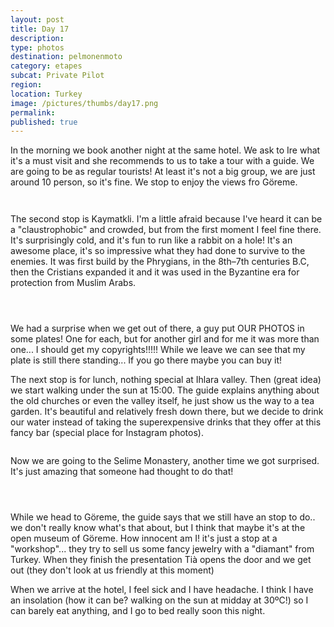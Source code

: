 ```yaml
---
layout: post
title: Day 17
description: 
type: photos
destination: pelmonenmoto
category: etapes
subcat: Private Pilot
region: 
location: Turkey
image: /pictures/thumbs/day17.png
permalink: 
published: true
---
```


In the morning we book another night at the same hotel. We ask to Ire what it's a must visit and she recommends to us to take a tour with a guide. We are going to be as regular tourists! At least it's not a big group, we are just around 10 person, so it's fine. We stop to enjoy the views fro Göreme.

<p><a
href="https://lh3.googleusercontent.com/WgvB4RCEWyyO7R5U60lZFfi0KvzFtsNVihpFVQCOA05uBMV_YfVCr1A1N5gh2m6eVdhKVnqgGnO8e9ahI-mySz2tGNXkI4JLz3fc8FMqjpxacIJYIBkhy5hAEHg2TUhhP9xSeUl8Fkjpw6KqGKcvGywPa2cT5I2euSzugNunA2u6nqCidHuOR9pwVv1qPCUmwnh4ZgGNqT3F91QZuGsGP6WBFKWWmm5nGLOZ8ox2njkoLumGHt9hOJiy0DPLT5YEiZiSNEpqWzlzR0nRKtgf-XtVu_SHxEtN_SmmrjSs7wECR6UAGDTor2d3Q16XGmrn3ILflHP5sPC10zLnUA0J9rnseHZQ2D7wyLd9Yf6M2Y6qGwQ77x-BRscguvRo3VLqHAZv1H0I-So-FuHtglAUBhBmF4WEYao7KRNCP_Z3ESBm5QwwiLDr7rzu-3qZPRyoYLpUomzxBymIpw5FPtKT_sJi0hhj_gH6oXdTV4LVEdh6GDYEDDAjysbd56iEVvHDgztxYufKAVyPQDnItWYt5PPhL-ORp7DPSsWH49sv6Oln1eqP-xEfQKpm4QxZ3SLOMH53-kUf3tud5-NdrfgajdjtM-44o3302_oFnE0DMjzynT_wgXICru02KGVPGfy-rviE7S91v-1pgFZKbLM6MVd74hdNA23tAg=w978-h733-no"><img 
src="https://lh3.googleusercontent.com/WgvB4RCEWyyO7R5U60lZFfi0KvzFtsNVihpFVQCOA05uBMV_YfVCr1A1N5gh2m6eVdhKVnqgGnO8e9ahI-mySz2tGNXkI4JLz3fc8FMqjpxacIJYIBkhy5hAEHg2TUhhP9xSeUl8Fkjpw6KqGKcvGywPa2cT5I2euSzugNunA2u6nqCidHuOR9pwVv1qPCUmwnh4ZgGNqT3F91QZuGsGP6WBFKWWmm5nGLOZ8ox2njkoLumGHt9hOJiy0DPLT5YEiZiSNEpqWzlzR0nRKtgf-XtVu_SHxEtN_SmmrjSs7wECR6UAGDTor2d3Q16XGmrn3ILflHP5sPC10zLnUA0J9rnseHZQ2D7wyLd9Yf6M2Y6qGwQ77x-BRscguvRo3VLqHAZv1H0I-So-FuHtglAUBhBmF4WEYao7KRNCP_Z3ESBm5QwwiLDr7rzu-3qZPRyoYLpUomzxBymIpw5FPtKT_sJi0hhj_gH6oXdTV4LVEdh6GDYEDDAjysbd56iEVvHDgztxYufKAVyPQDnItWYt5PPhL-ORp7DPSsWH49sv6Oln1eqP-xEfQKpm4QxZ3SLOMH53-kUf3tud5-NdrfgajdjtM-44o3302_oFnE0DMjzynT_wgXICru02KGVPGfy-rviE7S91v-1pgFZKbLM6MVd74hdNA23tAg=w978-h733-no" alt=""></a></p>

<p><a
href="https://lh3.googleusercontent.com/QruuQ40U__RvUG1kswtnUQSj2RKi1ihjS2d-AJEhkOFj5xd6cgwqv6YWN7DGof1Da1BuLwL3gUwd0FzE--yS9rwyjtvsDKqBvlwD-MgYflt74vkVNK773PHkb843T3RkQzDmm_hJXXVvGhPfVes7A9SDmsELGANxOreVRI4lUv4YD9kHvFtPx7J13X0ZyGbpo5bMKFKLUBAOaixzmTaepo6tvp0Szx65Dbqxxe785JWCqqHiThm8p7WRoLMV8OS6Ui5zTJhyGodGuw8gmk73nhfZdZdQRHzSPpNHGM90OBWRJpGElHafELt__remj6FhTIE4zNpUf7WFaNbknyUa7jx7KyjiNG2KsyAjFMYlfUieX-OiDhp2XL6oYlZOwA8l_-oYiLSQeJQ9kHGLvFLW5oX5Cri2rRaXdyp6Gph9ywNXf7X6S-hZVijSaVpicGVwf7U5vox1LIgjnAkT4G9bHrrbt97EDIkinrfC-Chwrl2xMiTv_ZxskNvoQFadrvPOsWmFdXVTXCtg4r7CN4t0TUzfKT4aSHeYZ1L3uLSEH8CMq5yHBShq1ilnh1_0-YUI3LOKwg_Hli5L8Z_F0X1XqT8X_JpZPkpkFEGEUfprLFHBCsMsOOzLWJRM9SUzOB6n-ig2st1NZJC6qN6tHiqpJuq7KrTaaBrjZg=w978-h733-no"><img 
src="https://lh3.googleusercontent.com/QruuQ40U__RvUG1kswtnUQSj2RKi1ihjS2d-AJEhkOFj5xd6cgwqv6YWN7DGof1Da1BuLwL3gUwd0FzE--yS9rwyjtvsDKqBvlwD-MgYflt74vkVNK773PHkb843T3RkQzDmm_hJXXVvGhPfVes7A9SDmsELGANxOreVRI4lUv4YD9kHvFtPx7J13X0ZyGbpo5bMKFKLUBAOaixzmTaepo6tvp0Szx65Dbqxxe785JWCqqHiThm8p7WRoLMV8OS6Ui5zTJhyGodGuw8gmk73nhfZdZdQRHzSPpNHGM90OBWRJpGElHafELt__remj6FhTIE4zNpUf7WFaNbknyUa7jx7KyjiNG2KsyAjFMYlfUieX-OiDhp2XL6oYlZOwA8l_-oYiLSQeJQ9kHGLvFLW5oX5Cri2rRaXdyp6Gph9ywNXf7X6S-hZVijSaVpicGVwf7U5vox1LIgjnAkT4G9bHrrbt97EDIkinrfC-Chwrl2xMiTv_ZxskNvoQFadrvPOsWmFdXVTXCtg4r7CN4t0TUzfKT4aSHeYZ1L3uLSEH8CMq5yHBShq1ilnh1_0-YUI3LOKwg_Hli5L8Z_F0X1XqT8X_JpZPkpkFEGEUfprLFHBCsMsOOzLWJRM9SUzOB6n-ig2st1NZJC6qN6tHiqpJuq7KrTaaBrjZg=w978-h733-no" alt=""></a></p>

The second stop is Kaymatkli. I'm a little afraid because I've heard it can be a "claustrophobic" and crowded, but from the first moment I feel fine there. It's surprisingly cold, and it's fun to run like a rabbit on a hole! It's an awesome place, it's so impressive what they had done to survive to the enemies. It was first build by the Phrygians, in the 8th–7th centuries B.C, then the Cristians expanded it and it was used in the Byzantine era for protection from Muslim Arabs.

<p><a
href="https://lh3.googleusercontent.com/mPjlMlq8Cs0emYIOZ67Q3olbKXH-1U7tqCDk9C3AQ91rrbq5qYEqoVS4eWS7X8ensk1ut6LHiWima1gdUTglUxnn98L9Rc9fW4eB70CDJgz9gAFeAuU63DLNVmv1DtH3AhOISm206VhE30wdzBc2Xi46i9kIAlKaL_QeVBt3Zp1VaOGFFleUbGYBhFGUpFjVjExOv2trx6IqwE5E8SaxL36EcMLMaOJfuEgr8nDvkCdilnVsnk9fX--5R3Vy_9qSkHi1AOnaGj2Mqkzyo8z4eTnu95qLCPNM5sXYN1KKGVO5BqC6JDxnkGczno7EySH6Z1wK5m7y8U83PpAOLXwbKm105OVZ09q0SuKlagJiP6rR5NA3BfVHg9Rjt3nSHSFMeQ0n8zpVeffJCpvV5JE-md3FeOeW0bQaREikMCed1_U6dt3l4D8Yfr0oSpmG_ebIMrUsyUncVqWnyXphXAAK_9bvVDSssr9doOzpFhHqAnY2zgoiYcMrr-zTx4EtGKuggesukMsxgQ7ebEJS5LJUdPi6MbSoRLAzqy4Y5dKEQMlbrWkpC_evrqvvcPVW_tCZRuZqyd1IZBmB1TBwTsTpUw7iKvA53nB4qlGENm14SHwd6fbs-tv-N1iogVHcPWovR2AyPmxhOH635fpvUzJOnlfijsAZL29B1Q=w978-h733-no"><img 
src="https://lh3.googleusercontent.com/mPjlMlq8Cs0emYIOZ67Q3olbKXH-1U7tqCDk9C3AQ91rrbq5qYEqoVS4eWS7X8ensk1ut6LHiWima1gdUTglUxnn98L9Rc9fW4eB70CDJgz9gAFeAuU63DLNVmv1DtH3AhOISm206VhE30wdzBc2Xi46i9kIAlKaL_QeVBt3Zp1VaOGFFleUbGYBhFGUpFjVjExOv2trx6IqwE5E8SaxL36EcMLMaOJfuEgr8nDvkCdilnVsnk9fX--5R3Vy_9qSkHi1AOnaGj2Mqkzyo8z4eTnu95qLCPNM5sXYN1KKGVO5BqC6JDxnkGczno7EySH6Z1wK5m7y8U83PpAOLXwbKm105OVZ09q0SuKlagJiP6rR5NA3BfVHg9Rjt3nSHSFMeQ0n8zpVeffJCpvV5JE-md3FeOeW0bQaREikMCed1_U6dt3l4D8Yfr0oSpmG_ebIMrUsyUncVqWnyXphXAAK_9bvVDSssr9doOzpFhHqAnY2zgoiYcMrr-zTx4EtGKuggesukMsxgQ7ebEJS5LJUdPi6MbSoRLAzqy4Y5dKEQMlbrWkpC_evrqvvcPVW_tCZRuZqyd1IZBmB1TBwTsTpUw7iKvA53nB4qlGENm14SHwd6fbs-tv-N1iogVHcPWovR2AyPmxhOH635fpvUzJOnlfijsAZL29B1Q=w978-h733-no" alt=""></a></p>

<p><a
href="https://lh3.googleusercontent.com/0S64aBaWDHqVlmYYToBUofERsQ46t5hQn1AcnEhoz58FmC2eTXuR4C3cPWfrMZfHdbRMKN6714EzMw-bw7FzPQktiwScIIqASanInE61JDWloVcigNjcyAfJPm4vYZ-cQGe4PHl4fRwkn9w-exMifgvRPNXhlzdkGM8GVIlF_4pOHG5i25_xpSBRAftqlCUQRd5up2wTBfnAaEl0g8NQfVVLIViRiAQfMVYvYIcDZazXvJ3msABsVZGWB80NqyK7nujvUakxstFnOanDKz50KvL9ju3OJa-OF3qOAT33vVTGx1fwyUM-gkTEr967v4CyN-70Vtfv58prjHkJc9x407eh7VhNHE3XyjDBUFec-Hd36M4OZ9rQc2Ljpl9TzG0ALTUJElMkJP_eGaEJSZDsDluAv6nMZyHKpLOEzA-T8JwOkdrA6T5Ku1LJMSh6rET2KjCeDFievLRvth7Z6xRI25fKN24Mvq6XcmrRp3UDv05-YMCysbo0lPFzLcLE_wd6m3SUNh3CDO-26V6C1BArJWCrDr-_T0HA2ebxKeJX2MXvsUYfFpHDZ0rj01KSCYKK0mnbQMEYayGKAtgNhTiMlA5hpmjsFZVuu-F30Z2byxLwAzeOu9uXjSx_A-KdqExNAy2MCmw2r6bYmdlx6FX8fw4A1y3eq7xmHg=w781-h586-no"><img 
src="https://lh3.googleusercontent.com/0S64aBaWDHqVlmYYToBUofERsQ46t5hQn1AcnEhoz58FmC2eTXuR4C3cPWfrMZfHdbRMKN6714EzMw-bw7FzPQktiwScIIqASanInE61JDWloVcigNjcyAfJPm4vYZ-cQGe4PHl4fRwkn9w-exMifgvRPNXhlzdkGM8GVIlF_4pOHG5i25_xpSBRAftqlCUQRd5up2wTBfnAaEl0g8NQfVVLIViRiAQfMVYvYIcDZazXvJ3msABsVZGWB80NqyK7nujvUakxstFnOanDKz50KvL9ju3OJa-OF3qOAT33vVTGx1fwyUM-gkTEr967v4CyN-70Vtfv58prjHkJc9x407eh7VhNHE3XyjDBUFec-Hd36M4OZ9rQc2Ljpl9TzG0ALTUJElMkJP_eGaEJSZDsDluAv6nMZyHKpLOEzA-T8JwOkdrA6T5Ku1LJMSh6rET2KjCeDFievLRvth7Z6xRI25fKN24Mvq6XcmrRp3UDv05-YMCysbo0lPFzLcLE_wd6m3SUNh3CDO-26V6C1BArJWCrDr-_T0HA2ebxKeJX2MXvsUYfFpHDZ0rj01KSCYKK0mnbQMEYayGKAtgNhTiMlA5hpmjsFZVuu-F30Z2byxLwAzeOu9uXjSx_A-KdqExNAy2MCmw2r6bYmdlx6FX8fw4A1y3eq7xmHg=w781-h586-no" alt=""></a></p>

<p><a
href="https://lh3.googleusercontent.com/3-wZXTmqTcrxhpO59cMsK6spbfuuhJ7x0Y2xJ4OV_KhbHR0rZ05L-U-j3EaFmuOBJjy3mPEu9KJqG0lKvfz-JX8H18kJHitHeNJHdrgvtRx3CHKDcBTdAn9Qn9RC2PuwdSTjFRrDV3RiyssiuaAET5XqSb34C9FRrqgrj3D_nsjpjNly5Wwc8zwJeKPEHYSBIm25cMzzYmOQgOhmDYCBe0kYhSpnSqqJLDqHLPRaMiIiH66st0VGJYoVcuL6STgQO9KgxqX6u0XCVeCB8CSU_UOhCvzIoNOzXIF7Pgx8o0JkWXI6HlVelJDMbEKrl_5_p_0y21Arqzaq4a7BsV24_d_yfXdUN_hvnq-iUCVI9sJ3WZS0eThVNb7RkIjaZS_LF1_RExLcjQ8pMmFGPJ7UFXKEWi7O0Y1RBehGruLl1VGS_VNTbelubPduNvuriskGry5sh7_WJLhZLK2meHJv1f3CkUKcfbviTLm2cdbNHAACvH4ieOuckgV98YT-A4XS1vL6RSMDOoEG5_CB6jRTN68_8baji1oz92EcrYeuahGqFQMMCcMLQH3cwwj2oOaAwGuyHHG7zQhBJp9vNB3H8NacIJqHr0KonGVw9vmEhincEfggtpnHoyrFU4Mo4JSvNwb35O_Ai9MoqpKK40kbEwO58dsAo2vxig=w978-h733-no"><img 
src="https://lh3.googleusercontent.com/3-wZXTmqTcrxhpO59cMsK6spbfuuhJ7x0Y2xJ4OV_KhbHR0rZ05L-U-j3EaFmuOBJjy3mPEu9KJqG0lKvfz-JX8H18kJHitHeNJHdrgvtRx3CHKDcBTdAn9Qn9RC2PuwdSTjFRrDV3RiyssiuaAET5XqSb34C9FRrqgrj3D_nsjpjNly5Wwc8zwJeKPEHYSBIm25cMzzYmOQgOhmDYCBe0kYhSpnSqqJLDqHLPRaMiIiH66st0VGJYoVcuL6STgQO9KgxqX6u0XCVeCB8CSU_UOhCvzIoNOzXIF7Pgx8o0JkWXI6HlVelJDMbEKrl_5_p_0y21Arqzaq4a7BsV24_d_yfXdUN_hvnq-iUCVI9sJ3WZS0eThVNb7RkIjaZS_LF1_RExLcjQ8pMmFGPJ7UFXKEWi7O0Y1RBehGruLl1VGS_VNTbelubPduNvuriskGry5sh7_WJLhZLK2meHJv1f3CkUKcfbviTLm2cdbNHAACvH4ieOuckgV98YT-A4XS1vL6RSMDOoEG5_CB6jRTN68_8baji1oz92EcrYeuahGqFQMMCcMLQH3cwwj2oOaAwGuyHHG7zQhBJp9vNB3H8NacIJqHr0KonGVw9vmEhincEfggtpnHoyrFU4Mo4JSvNwb35O_Ai9MoqpKK40kbEwO58dsAo2vxig=w978-h733-no" alt=""></a></p>


We had a surprise when we get out of there, a guy put OUR PHOTOS in some plates! One for each, but for another girl and for me it was more than one... I should get my copyrights!!!!! While we leave we can see that my plate is still there standing... If you go there maybe you can buy it!

The next stop is for lunch, nothing special at Ihlara valley. Then (great idea) we start walking under the sun at 15:00. The guide explains anything about the old churches or even the valley itself, he just show us the way to a tea garden. It's beautiful and relatively fresh down there, but we decide to drink our water instead of taking the superexpensive drinks that they offer at this fancy bar (special place for Instagram photos).

<p><a
href="https://lh3.googleusercontent.com/pcx2ydYZVFuzTVhflfED-VEYDsgT6Jm8xYiYeo4O9wg-qIZmk_ivnsJ3IOXbr6BVtYQWdpw0EsODeqX1vasRj1P-YJg88YeYaIB4FxFG1pm9WAD9j5CXJQWtRI6P2WmyzdrBxNqBxueYrzt1QvfXMrcQOwYKzki2ZWNUQXhvHFSDV6PdOTEcygGiwmpwuLYjYqgaiWypRz_y_8_v_JZ7LMFQIVKekEGuctiHg_Qp-mC7M8UmHInrHCRHxbGq0GNBZZkQzmR9Oh1lB_zSq4s78sA_eqjXts57OeSF8yOlqumZ4p7wYYqtZANpZ5T1QDa6rQ2h_Y5fNu7QMeYflFS2F4NxVK5sy_7Z_rzPoKdkj2XdjVt0r-hUYqosK3GyyMgLhQbQ195QmQdOv5l7y_P8fyTSc6hd0qdwYa65EDYzHVCAVRlf7wZN-XW1hV8EEJESxYVw592UKHGt5vMFR9nUIf3nj9TF3ceJccWuhNTlSnCPTkppMKW6To_l7BhFDJGtBdYj9zxf6-hZbVacTQ99dESlQ4p3Cq4-ocnXv96msQA9w4wdZDv8WqVQv-chS9kLTnCacivToac5emLsg2UMokTbJ8qA-W2cuIatlMWokP4n9nsuzlQe0Nx5njdNRHMrybDW__F9ROlQRdDoa_ceM3tYU58Ck3guDA=w978-h733-no"><img 
src="https://lh3.googleusercontent.com/pcx2ydYZVFuzTVhflfED-VEYDsgT6Jm8xYiYeo4O9wg-qIZmk_ivnsJ3IOXbr6BVtYQWdpw0EsODeqX1vasRj1P-YJg88YeYaIB4FxFG1pm9WAD9j5CXJQWtRI6P2WmyzdrBxNqBxueYrzt1QvfXMrcQOwYKzki2ZWNUQXhvHFSDV6PdOTEcygGiwmpwuLYjYqgaiWypRz_y_8_v_JZ7LMFQIVKekEGuctiHg_Qp-mC7M8UmHInrHCRHxbGq0GNBZZkQzmR9Oh1lB_zSq4s78sA_eqjXts57OeSF8yOlqumZ4p7wYYqtZANpZ5T1QDa6rQ2h_Y5fNu7QMeYflFS2F4NxVK5sy_7Z_rzPoKdkj2XdjVt0r-hUYqosK3GyyMgLhQbQ195QmQdOv5l7y_P8fyTSc6hd0qdwYa65EDYzHVCAVRlf7wZN-XW1hV8EEJESxYVw592UKHGt5vMFR9nUIf3nj9TF3ceJccWuhNTlSnCPTkppMKW6To_l7BhFDJGtBdYj9zxf6-hZbVacTQ99dESlQ4p3Cq4-ocnXv96msQA9w4wdZDv8WqVQv-chS9kLTnCacivToac5emLsg2UMokTbJ8qA-W2cuIatlMWokP4n9nsuzlQe0Nx5njdNRHMrybDW__F9ROlQRdDoa_ceM3tYU58Ck3guDA=w978-h733-no" alt=""></a></p>


Now we are going to the Selime Monastery, another time we got surprised. It's just amazing that someone had thought to do that!

<p><a
href="https://lh3.googleusercontent.com/LcsHUxwigHuA2LPq2yzzMEzPBaNqDKX-7_lkwqVaIbfF11W4RyDguR3JT6V99yzy2U_n6Wj81JHzzt8_7R9nQiI0mjpfIXcMR3kLd0irr7CTMWoWyNW3xAhs_-4Kec3G5G5Zv-elMa3shxbwX-WyLEKmGMDrIaHMQ51zhZGLkfnijpSF8O4vvbWRerEQnkH8Px7fUoYWbiMWu9J_MuFBMX1dMBDWNChixVjYBRgbjE21XxMxYyW7ZOM9gC8k0zBQ0rIXcif6myNmKOz36_pzVLPx5VQQ5DObwpp5DAzZG9ALub58FJCcPt2nW9QIzhQJ5h-9x0ieGa6hV_tcHXlTjCM34DaJvJyqB0BRgf5mUaGK8MIUIgn6hOHmHb-i6p0fodsoe1qHrdXS_UhBEVowVehHLyJ05lZJv-6b3IziwgpGyWW6cA5LDj6PQSPlS7hJkRBSMQfYR62VSl8UkFf8YA_r0wlNS6XRVL1SkDOdsMzEIf5lRYI5fiKOnefHjelgZgqiK4ERoMM0bkGAWDM4v8wlsEuyVRYFj8CudfUQzO647AAf4MCz7b8wpfIehgrm9DUxLQzfafOk8UksXjHvVpzLaKIRJzCvmfJOo6nmCSjNVGmEtDccH2fzzVDfUgNr-7NknaaM2bxHl9eslXdPihmqyuSjf1wlsA=w978-h733-no"><img 
src="https://lh3.googleusercontent.com/LcsHUxwigHuA2LPq2yzzMEzPBaNqDKX-7_lkwqVaIbfF11W4RyDguR3JT6V99yzy2U_n6Wj81JHzzt8_7R9nQiI0mjpfIXcMR3kLd0irr7CTMWoWyNW3xAhs_-4Kec3G5G5Zv-elMa3shxbwX-WyLEKmGMDrIaHMQ51zhZGLkfnijpSF8O4vvbWRerEQnkH8Px7fUoYWbiMWu9J_MuFBMX1dMBDWNChixVjYBRgbjE21XxMxYyW7ZOM9gC8k0zBQ0rIXcif6myNmKOz36_pzVLPx5VQQ5DObwpp5DAzZG9ALub58FJCcPt2nW9QIzhQJ5h-9x0ieGa6hV_tcHXlTjCM34DaJvJyqB0BRgf5mUaGK8MIUIgn6hOHmHb-i6p0fodsoe1qHrdXS_UhBEVowVehHLyJ05lZJv-6b3IziwgpGyWW6cA5LDj6PQSPlS7hJkRBSMQfYR62VSl8UkFf8YA_r0wlNS6XRVL1SkDOdsMzEIf5lRYI5fiKOnefHjelgZgqiK4ERoMM0bkGAWDM4v8wlsEuyVRYFj8CudfUQzO647AAf4MCz7b8wpfIehgrm9DUxLQzfafOk8UksXjHvVpzLaKIRJzCvmfJOo6nmCSjNVGmEtDccH2fzzVDfUgNr-7NknaaM2bxHl9eslXdPihmqyuSjf1wlsA=w978-h733-no" alt=""></a></p>

<p><a
href="https://lh3.googleusercontent.com/vS1VxIlgJm6e70_8zsV-AfGfGlgsPjqe5gXDg9BOngZMCrUpOJITms-7_9nNH44OlE13e8EIDSW_vBmk3H0jxPRbyNI9R6M75YjKpL1DKHpkLlzwr4h6JZrtjosXJNsTEdLgG4Ouqg1vNPLgK0Z2WNW45xxI62H7arYucaBff93WB5aVtkS7AI8DV_C42cbIRMy96WOy3qhYNuvchgrJ0HoPPIIifa5w9uGgJCTll2Hgm4I2KQDytqDsezi5KBrPC_w06dhqlcj09bYImUdauxNQd6yzhTdJFC4v6wZmXCxZJGk9xTxj94obq_dXXvq2BnfpO4wVraQ5Saw0xd_IYyCUGKF06hRrClumKvgOx-DpfdfmjJhnP8TcvFZVBAo-lLz3EYm8sBnZNlwuWaAIGzxFvHv1dM7QHX6t__qUy5yhh0IntALHjvV8yFNkZeM0DNskNvzp1Yq0590xJDFEl4RrfOLU17N5zbR-abQp1oLc1tN-LnyD2xu9NpQ6pPSz1QmRxomYpULdILE_dSUmk861r5VxYnsrsPQI8vZrD0ucbwZYRm5ef3D5udgZld8TB5O8o1oQxw8uG8XTx2VGfnrnGPJWCPGH58oAZQazK3UbLz66wP6GxDefGXYLyTm4hOH0C9L-HTd2Flk-dfck5B6xFoTjTBboLg=w978-h733-no"><img 
src="https://lh3.googleusercontent.com/vS1VxIlgJm6e70_8zsV-AfGfGlgsPjqe5gXDg9BOngZMCrUpOJITms-7_9nNH44OlE13e8EIDSW_vBmk3H0jxPRbyNI9R6M75YjKpL1DKHpkLlzwr4h6JZrtjosXJNsTEdLgG4Ouqg1vNPLgK0Z2WNW45xxI62H7arYucaBff93WB5aVtkS7AI8DV_C42cbIRMy96WOy3qhYNuvchgrJ0HoPPIIifa5w9uGgJCTll2Hgm4I2KQDytqDsezi5KBrPC_w06dhqlcj09bYImUdauxNQd6yzhTdJFC4v6wZmXCxZJGk9xTxj94obq_dXXvq2BnfpO4wVraQ5Saw0xd_IYyCUGKF06hRrClumKvgOx-DpfdfmjJhnP8TcvFZVBAo-lLz3EYm8sBnZNlwuWaAIGzxFvHv1dM7QHX6t__qUy5yhh0IntALHjvV8yFNkZeM0DNskNvzp1Yq0590xJDFEl4RrfOLU17N5zbR-abQp1oLc1tN-LnyD2xu9NpQ6pPSz1QmRxomYpULdILE_dSUmk861r5VxYnsrsPQI8vZrD0ucbwZYRm5ef3D5udgZld8TB5O8o1oQxw8uG8XTx2VGfnrnGPJWCPGH58oAZQazK3UbLz66wP6GxDefGXYLyTm4hOH0C9L-HTd2Flk-dfck5B6xFoTjTBboLg=w978-h733-no" alt=""></a></p>

<p><a
href="https://lh3.googleusercontent.com/10ipsMrlF2pGfK6BqOzqyxgBuHDDV0aSVgmieUqQgZc-EbBqCmwIhLn5vPT8N8tZvw-TKN1PspPpdp34iuBa0-MsJq2fDLRs6oI5AhIPm0sFHb1_oN-YE-qyqR5jVB-vRaOBm1aAO0UYztRjKOHpx82nHUtdFG2sBBwRPDXz6xKKpKXw8WWKJGK1Qrd1MNKO16aPBe2yBonc5J9AIJH4u_HuC65jYojg_KqtlcPDF04UC3aCC8Fch6xZGvpKaruGC2GJnbpPv_pGvaHRLZkojhC1L1iUJCHm7hl4b25YDh7rJTbk-rOy4JIq8yQK-GEx63sNkSmDkhurJtq8_EZHiLtOO5P6hJiu4NhLBiDNFXPudynATAzhXgGfWx7vISjb3_Qc8bYROYNNKyNO69cqEoI25aJB-C8OrxSc1_KbTTDWNlZbBohsUOt6O_4LHkZFOmFeQlx4Oypz4cTMFO4u5jVrmtoqlnzncH4BaqKUg_MrK5oYDlsrZecK9O3bzDDvw27O4So7paD-ENl6ld-GYJY_NRK25JGjKeimy8AGxpwram5hzqk7Q2KKYmTuJdoQdGxGx9qaSAuacDu1-YcRuwHrx1V8N50yYmJ09RFtNEVXq-4HN5wwAeNEftG9XC-ttU0o6boNsSujXbfQ5xtCZIF3RTvyqtg3lQ=w978-h733-no"><img 
src="https://lh3.googleusercontent.com/10ipsMrlF2pGfK6BqOzqyxgBuHDDV0aSVgmieUqQgZc-EbBqCmwIhLn5vPT8N8tZvw-TKN1PspPpdp34iuBa0-MsJq2fDLRs6oI5AhIPm0sFHb1_oN-YE-qyqR5jVB-vRaOBm1aAO0UYztRjKOHpx82nHUtdFG2sBBwRPDXz6xKKpKXw8WWKJGK1Qrd1MNKO16aPBe2yBonc5J9AIJH4u_HuC65jYojg_KqtlcPDF04UC3aCC8Fch6xZGvpKaruGC2GJnbpPv_pGvaHRLZkojhC1L1iUJCHm7hl4b25YDh7rJTbk-rOy4JIq8yQK-GEx63sNkSmDkhurJtq8_EZHiLtOO5P6hJiu4NhLBiDNFXPudynATAzhXgGfWx7vISjb3_Qc8bYROYNNKyNO69cqEoI25aJB-C8OrxSc1_KbTTDWNlZbBohsUOt6O_4LHkZFOmFeQlx4Oypz4cTMFO4u5jVrmtoqlnzncH4BaqKUg_MrK5oYDlsrZecK9O3bzDDvw27O4So7paD-ENl6ld-GYJY_NRK25JGjKeimy8AGxpwram5hzqk7Q2KKYmTuJdoQdGxGx9qaSAuacDu1-YcRuwHrx1V8N50yYmJ09RFtNEVXq-4HN5wwAeNEftG9XC-ttU0o6boNsSujXbfQ5xtCZIF3RTvyqtg3lQ=w978-h733-no" alt=""></a></p>

While we head to Göreme, the guide says that we still have an stop to do.. we don't really know what's that about, but I think that maybe it's at the open museum of Göreme. How innocent am I! it's just a stop at a "workshop"... they try to sell us some fancy jewelry with a "diamant" from Turkey. When they finish the presentation Tià opens the door and we get out (they don't look at us friendly at this moment)

When we arrive at the hotel, I feel sick and I have headache. I think I have an insolation (how it can be? walking on the sun at midday at 30ºC!) so I can barely eat anything, and I go to bed really soon this night.